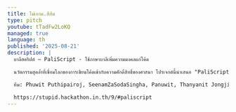 ```yaml
---
title: ไม่เอาม.สีส้ม
type: pitch
youtube: tTadFw2LoKQ
managed: true
language: th
published: '2025-08-21'
description: |
  บาลีสคริปต์ – PaliScript - ใช้ภาษาบาลีเพิ่มความมงคลแก่โค้ด

  นวัตกรรมสุดล้ำที่เชื่อมโลกของการเขียนโค้ดเข้ากับความศักดิ์สิทธิ์ของศาสนา โปรเจกต์นี้นำเสนอ "PaliScript" ซึ่งเป็นภาษาที่แปลงโค้ด JavaScript ให้กลายเป็นภาษาบาลี และเมื่อทำการคอมไพล์ ผลลัพธ์ที่ได้จะไม่ใช่แค่โปรแกรมที่รันได้ แต่เป็นไฟล์เสียง MP3 ของการสวดมนต์บทโค้ดนั้นๆ เพื่อเพิ่มความเป็นสิริมงคลให้แก่ทุกโปรเจกต์ของคุณ

  ทีม: Phuwit Puthipairoj, SeenamZaSodaSingha, Panuwit, Thanyanit Jongjitragan, IkaWaAyuMu, Boss, Putthipong Soongsuwan

  https://stupid.hackathon.in.th/9/#paliscript
---
```


